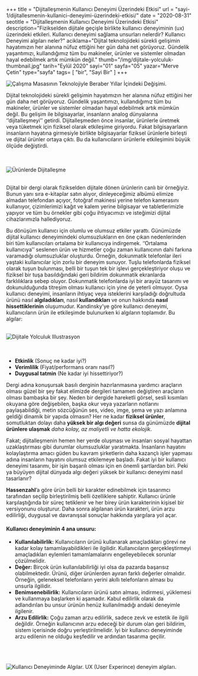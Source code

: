 +++
title = "Dijitalleşmenin Kullanıcı Deneyimi Üzerindeki Etkisi"
url = "sayi-1/dijitallesmenin-kullanici-deneyimi-üzerindeki-etkisi/"
date = "2020-08-31"
seotitle = "Dijitalleşmenin Kullanıcı Deneyimi Üzerindeki Etkisi"
description="Fizikselden dijitale geçişle birlikte kullanıcı deneyiminin (ux) üzerindeki etkileri. Kullanıcı deneyimi sağlama unsurları nelerdir? Kullanıcı Deneyimi algıları neler?"
aciklama="Dijital teknolojideki sürekli gelişimin hayatımızın her alanına nüfuz ettiğini her gün daha net görüyoruz. Gündelik yaşantımızı, kullandığımız tüm bu makineler, ürünler ve sistemler olmadan hayal edebilmek artık mümkün değil."
thumb="/img/dijitale-yolculuk-thumbnail.jpg"
tarih="Eylül 2020"
sayi="01"
sayfa="05"
yazar="Merve Çetin"
type="sayfa"
tags= [
"bir", "Sayi Bir"
]
+++
<a href="/sayi-1/tasarimda-kompozisyon-nedir/" id="next"></a>
<div class="container">
    <div class="text-center"><img class="img-fluid" src="/img/evolution-desk.gif" alt="Çalışma Masasının Teknolojiyle Beraber Yıllar İçindeki Değişimi."></div>
    <div class="row">
     <div class="col-md-6">  <p>Dijital teknolojideki sürekli gelişimin hayatımızın her alanına nüfuz ettiğini her gün daha net görüyoruz.
        Gündelik yaşantımızı, kullandığımız tüm bu makineler, ürünler ve sistemler olmadan hayal edebilmek artık mümkün
        değil. Bu gelişim ile bilgisayarlar, insanların analog dünyalarına ‘’dijitalleşmeyi’’ getirdi. Dijitalleşmeden
        önce insanlar, ürünlerle üretmek veya tüketmek için fiziksel olarak etkileşime giriyordu. Fakat bilgisayarların
        insanların hayatına girmesiyle birlikte bilgisayarlar fiziksel ürünlerle birleşti ve dijital ürünler ortaya
        çıktı. Bu da kullanıcıların ürünlerle etkileşimini büyük ölçüde değiştirdi.</p></div>
        <div class="col-md-6"><br><br><img class="img-fluid" src="/img/urunlerde-dijitallesme.png" alt="Ürünlerde Dijitalleşme"><br><br></div>
    </div>
<div class="row">
    <div class="col-md-6"><p>Dijital bir dergi olarak fizikselden dijitale dönen ürünlerin canlı bir örneğiyiz. Bunun yanı sıra e-kitaplar
        satın alıyor, dinleyeceğimiz albümü elimize almadan telefondan açıyor, fotoğraf makinesi yerine telefon
        kamerasını kullanıyor, çizimlerimizi kağıt ve kalem yerine bilgisayar ve tabletlerimizle yapıyor ve tüm bu
        örnekler gibi çoğu ihtiyacımızı ve isteğimizi dijital cihazlarımızla hallediyoruz.</p>
        <p>Bu dönüşüm kullanıcı için olumlu ve olumsuz etkiler yarattı. Günümüzde dijital kullanıcı deneyimindeki
            olumsuzlukların en öne çıkan nedenlerinden biri tüm kullanıcıları ortalama bir kullanıcıya indirgemek.
            ‘’Ortalama kullanıcıya’’ seslenen ürün ve hizmetler çoğu zaman kullanıcının dahi farkına varamadığı
            olumsuzluklar oluşturdu. Örneğin, dokunmatik telefonlar ileri yaştaki kullanıcılar için zorlu bir deneyim
            sunuyor. Tuşlu telefonlarda fiziksel olarak tuşun bulunması, belli bir tuşun tek bir işlevi gerçekleştiriyor
            oluşu ve fiziksel bir tuşa basıldığındaki geri bildirim dokunmatik ekranlarda farklılıklara sebep oluyor.
            Dokunmatik telefonlarda iyi bir arayüz tasarımı ve dokunulduğunda titreşim olması kullanıcı için yine de yeterli
            olmuyor. Oysa kullanıcı deneyimi, insanların ihtiyaç veya isteklerini karşıladığı doğrultuda ürünü nasıl
            <b>algıladıkları</b>, nasıl <b>kullandıkları</b> ve onun hakkında <b>nasıl hissettiklerinin</b> oluşumudur.
            Kandinsky’ye göre
            kullanıcı deneyimi, kullanıcıların ürün ile etkileşimde bulunurken ki algıların toplamıdır. Bu algılar:
        </p></div>
        <div class="col-md-6"><br><img class="img-fluid" src="/img/dijitale-yolculuk.png" alt="Dijitale Yolculuk Illustrasyon"></div>
</div><br><br>
    <ul>
        <li><b>Etkinlik</b> (Sonuç ne kadar iyi?)</li>
        <li><b>Verimlilik</b> (Fiyat/performans oranı nasıl?)</li>
        <li><b>Duygusal tatmin</b> (Ne kadar iyi hissettiriyor?)</li>
    </ul>
<div class="row">
    <div class="col-md-4">    <p>Dergi adına konuşursak basılı derginin hazırlanmasına yardımcı araçların olması güzel bir şey fakat elimizde
        dergileri tamamen değiştiren araçların olması bambaşka bir şey. Neden bir dergide hareketli görsel, sesli
        kısımları okuyana göre değişebilen, başka okur veya yazarların notlarını paylaşabildiği, metin sözcüğünün ses,
        video, imge, şema ve yazı anlamına geldiği dinamik bir yapıda olmasın? Her ne kadar <b>fiziksel ürünler</b>,
        somutluktan dolayı daha <b>yüksek bir algı değeri</b> sunsa da günümüzde <b>dijital ürünlere ulaşmak</b>
        <em>daha kolay, az maliyetli ve hatta ekolojik</em>.</p></div>
    <div class="col-md-4"><p> Fakat; dijitalleşmenin hemen her yerde oluşması ve insanları sosyal hayattan
        uzaklaştırması gibi durumlar olumsuzluklar yaratmakta. İnsanların hayatını kolaylaştırma amacı güden bu kavram
        şirketlerin daha kazançlı işler yapması adına insanların hayatını olumsuz etkilemeye başladı. Fakat iyi bir
        kullanıcı deneyimi tasarımı, bir işin başarılı olması için en önemli şartlardan biri. Peki ya büyüyen dijital
        dünyada algı değeri yüksek bir kullanıcı deneyimi nasıl tasarlanır?
    </p></div>
    <div class="col-md-4"> <p><b>Hassenzahl</b>’a göre ürün belli bir karakter edinebilmek için tasarımcı tarafından seçilip birleştirilmiş belli
        özelliklere sahiptir. Kullanıcı ürünle karşılaştığında bir süreç tetiklenir ve her birey ürün karakterinin
        kişisel bir versiyonunu oluşturur. Daha sonra algılanan ürün karakteri, ürün arzu edilirliği, duygusal ve
        davranışsal sonuçlar hakkında yargılara yol açar.
    </p></div>
</div>
    <div class="row">
        <div class="col-md-6">
            <h4>Kullanıcı deneyiminin 4 ana unsuru:</h4>
            <ul>
                <li><b>Kullanılabilirlik:</b> Kullanıcıların ürünü kullanarak amaçladıkları görevi ne kadar kolay tamamlayabildikleri
                    ile ilgilidir. Kullanıcıların gerçekleştirmeyi amaçladıkları eylemleri tamamlamalarını engelleyebilecek
                    sorunlar çözülmelidir.</li>
                <li><b>Değer:</b> Birçok ürün kullanılabilirliği iyi olsa da pazarda başarısız olabilmektedir. Ürünü, diğer ürünlerden
                    ayıran farklı değerler olmalıdır. Örneğin, geleneksel telefonların yerini akıllı telefonların alması bu
                    unsurla ilgilidir.</li>
                <li><b>Benimsenebilirlik:</b> Kullanıcıların ürünü satın alması, indirmesi, yüklemesi ve kullanmaya başlarken ki
                    aşamadır. Kabul edilirlik olarak da adlandırılan bu unsur ürünün henüz kullanılmadığı andaki deneyimle
                    ilgilenir.</li>
                <li><b>Arzu Edilirlik:</b> Çoğu zaman arzu edilirlik, sadece zevk ve estetik ile ilgili değildir. Örneğin kullanıcının
                    arzu edeceği bir durum olan geri bildirim, sistem içerisinde doğru yerleştirilmelidir. İyi bir kullanıcı
                    deneyiminde arzu edilenin ne olduğu keşfedilir ve ardından tasarıma geçilir.</li>
            </ul>
        </div>
        <div class="col-md-6"><br><br><br> <img class="img-fluid" src="/img/kullanim-deneyimi-algilari.png" alt="Kullanıcı Deneyiminde Algılar. UX (User Experince) deneyim algıları."></div>
    </div>
   
</div>